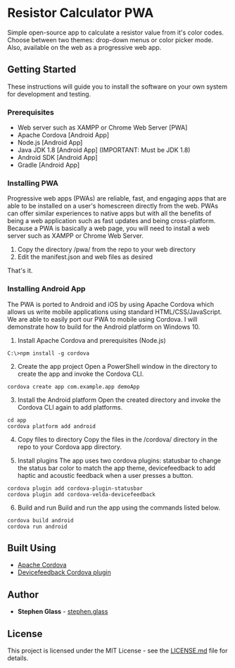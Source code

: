 # Resistor Calculator PWA

Simple open-source app to calculate a resistor value from it's color codes. Choose between two themes: drop-down menus or color picker mode. Also, available on the web as a progressive web app. 

## Getting Started

These instructions will guide you to install the software on your own system for development and testing.

### Prerequisites

* Web server such as XAMPP or Chrome Web Server [PWA]
* Apache Cordova [Android App]
* Node.js [Android App] 
* Java JDK 1.8 [Android App] (IMPORTANT: Must be JDK 1.8)
* Android SDK [Android App]
* Gradle [Android App]

### Installing PWA

Progressive web apps (PWAs) are reliable, fast, and engaging apps that are able to be installed on a user's homescreen directly from the web. PWAs can offer similar experiences to native apps but with all the benefits of being a web application such as fast updates and being cross-platform. Because a PWA is basically a web page, you will need to install a web server such as XAMPP or Chrome Web Server.

1. Copy the directory /pwa/ from the repo to your web directory
2. Edit the manifest.json and web files as desired

That's it.

### Installing Android App

The PWA is ported to Android and iOS by using Apache Cordova which allows us write mobile applications using standard HTML/CSS/JavaScript. We are able to easily port our PWA to mobile using Cordova. I will demonstrate how to build for the Android platform on Windows 10.

1. Install Apache Cordova and prerequisites (Node.js)
```
C:\>npm install -g cordova
```

2. Create the app project
Open a PowerShell window in the directory to create the app and invoke the Cordova CLI.
```
cordova create app com.example.app demoApp
```

3. Install the Android platform
Open the created directory and invoke the Cordova CLI again to add platforms.
``` 
cd app
cordova platform add android
```

4. Copy files to directory
Copy the files in the /cordova/ directory in the repo to your Cordova app directory.

5. Install plugins
The app uses two cordova plugins: statusbar to change the status bar color to match the app theme, devicefeedback to add haptic and acoustic feedback when a user presses a button.
```
cordova plugin add cordova-plugin-statusbar
cordova plugin add cordova-velda-devicefeedback
```

6. Build and run
Build and run the app using the commands listed below.
```
cordova build android
cordova run android
```

## Built Using
* [Apache Cordova](https://github.com/apache/cordova-cli)
* [Devicefeedback Cordova plugin](https://github.com/VVelda/device-feedback)

## Author
* **Stephen Glass** - [stephen.glass](https://stephen.glass)

## License
This project is licensed under the MIT License - see the [LICENSE.md](LICENSE.md) file for details.
